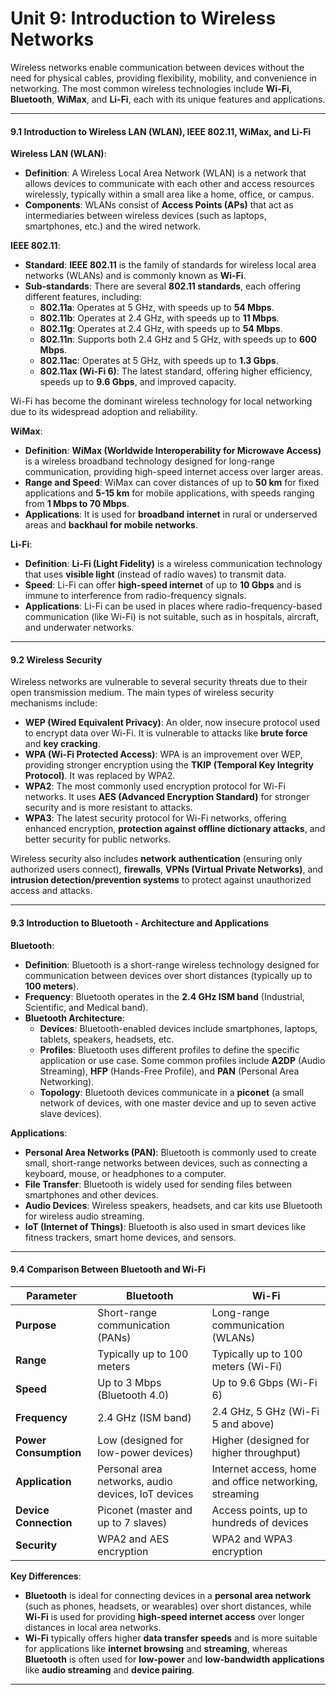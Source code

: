 # Unit 9: Introduction to Wireless Networks

Wireless networks enable communication between devices without the need for physical cables, providing flexibility, mobility, and convenience in networking. The most common wireless technologies include **Wi-Fi**, **Bluetooth**, **WiMax**, and **Li-Fi**, each with its unique features and applications.

---

#### **9.1 Introduction to Wireless LAN (WLAN), IEEE 802.11, WiMax, and Li-Fi**

**Wireless LAN (WLAN)**:
- **Definition**: A Wireless Local Area Network (WLAN) is a network that allows devices to communicate with each other and access resources wirelessly, typically within a small area like a home, office, or campus.
- **Components**: WLANs consist of **Access Points (APs)** that act as intermediaries between wireless devices (such as laptops, smartphones, etc.) and the wired network.

**IEEE 802.11**:
- **Standard**: **IEEE 802.11** is the family of standards for wireless local area networks (WLANs) and is commonly known as **Wi-Fi**.
- **Sub-standards**: There are several **802.11 standards**, each offering different features, including:
  - **802.11a**: Operates at 5 GHz, with speeds up to **54 Mbps**.
  - **802.11b**: Operates at 2.4 GHz, with speeds up to **11 Mbps**.
  - **802.11g**: Operates at 2.4 GHz, with speeds up to **54 Mbps**.
  - **802.11n**: Supports both 2.4 GHz and 5 GHz, with speeds up to **600 Mbps**.
  - **802.11ac**: Operates at 5 GHz, with speeds up to **1.3 Gbps**.
  - **802.11ax (Wi-Fi 6)**: The latest standard, offering higher efficiency, speeds up to **9.6 Gbps**, and improved capacity.
  
Wi-Fi has become the dominant wireless technology for local networking due to its widespread adoption and reliability.

**WiMax**:
- **Definition**: **WiMax (Worldwide Interoperability for Microwave Access)** is a wireless broadband technology designed for long-range communication, providing high-speed internet access over larger areas.
- **Range and Speed**: WiMax can cover distances of up to **50 km** for fixed applications and **5-15 km** for mobile applications, with speeds ranging from **1 Mbps to 70 Mbps**.
- **Applications**: It is used for **broadband internet** in rural or underserved areas and **backhaul for mobile networks**.

**Li-Fi**:
- **Definition**: **Li-Fi (Light Fidelity)** is a wireless communication technology that uses **visible light** (instead of radio waves) to transmit data.
- **Speed**: Li-Fi can offer **high-speed internet** of up to **10 Gbps** and is immune to interference from radio-frequency signals.
- **Applications**: Li-Fi can be used in places where radio-frequency-based communication (like Wi-Fi) is not suitable, such as in hospitals, aircraft, and underwater networks.
  
---

#### **9.2 Wireless Security**

Wireless networks are vulnerable to several security threats due to their open transmission medium. The main types of wireless security mechanisms include:

- **WEP (Wired Equivalent Privacy)**: An older, now insecure protocol used to encrypt data over Wi-Fi. It is vulnerable to attacks like **brute force** and **key cracking**.
- **WPA (Wi-Fi Protected Access)**: WPA is an improvement over WEP, providing stronger encryption using the **TKIP (Temporal Key Integrity Protocol)**. It was replaced by WPA2.
- **WPA2**: The most commonly used encryption protocol for Wi-Fi networks. It uses **AES (Advanced Encryption Standard)** for stronger security and is more resistant to attacks.
- **WPA3**: The latest security protocol for Wi-Fi networks, offering enhanced encryption, **protection against offline dictionary attacks**, and better security for public networks.

Wireless security also includes **network authentication** (ensuring only authorized users connect), **firewalls**, **VPNs (Virtual Private Networks)**, and **intrusion detection/prevention systems** to protect against unauthorized access and attacks.

---

#### **9.3 Introduction to Bluetooth - Architecture and Applications**

**Bluetooth**:
- **Definition**: Bluetooth is a short-range wireless technology designed for communication between devices over short distances (typically up to **100 meters**).
- **Frequency**: Bluetooth operates in the **2.4 GHz ISM band** (Industrial, Scientific, and Medical band).
- **Bluetooth Architecture**:
  - **Devices**: Bluetooth-enabled devices include smartphones, laptops, tablets, speakers, headsets, etc.
  - **Profiles**: Bluetooth uses different profiles to define the specific application or use case. Some common profiles include **A2DP** (Audio Streaming), **HFP** (Hands-Free Profile), and **PAN** (Personal Area Networking).
  - **Topology**: Bluetooth devices communicate in a **piconet** (a small network of devices, with one master device and up to seven active slave devices).
  
**Applications**:
- **Personal Area Networks (PAN)**: Bluetooth is commonly used to create small, short-range networks between devices, such as connecting a keyboard, mouse, or headphones to a computer.
- **File Transfer**: Bluetooth is widely used for sending files between smartphones and other devices.
- **Audio Devices**: Wireless speakers, headsets, and car kits use Bluetooth for wireless audio streaming.
- **IoT (Internet of Things)**: Bluetooth is also used in smart devices like fitness trackers, smart home devices, and sensors.

---

#### **9.4 Comparison Between Bluetooth and Wi-Fi**

| **Parameter**          | **Bluetooth**                        | **Wi-Fi**                              |
|------------------------|--------------------------------------|----------------------------------------|
| **Purpose**            | Short-range communication (PANs)     | Long-range communication (WLANs)       |
| **Range**              | Typically up to 100 meters           | Typically up to 100 meters (Wi-Fi)     |
| **Speed**              | Up to 3 Mbps (Bluetooth 4.0)         | Up to 9.6 Gbps (Wi-Fi 6)               |
| **Frequency**          | 2.4 GHz (ISM band)                  | 2.4 GHz, 5 GHz (Wi-Fi 5 and above)     |
| **Power Consumption**  | Low (designed for low-power devices) | Higher (designed for higher throughput)|
| **Application**        | Personal area networks, audio devices, IoT devices | Internet access, home and office networking, streaming |
| **Device Connection**  | Piconet (master and up to 7 slaves) | Access points, up to hundreds of devices |
| **Security**           | WPA2 and AES encryption             | WPA2 and WPA3 encryption              |

**Key Differences**:
- **Bluetooth** is ideal for connecting devices in a **personal area network** (such as phones, headsets, or wearables) over short distances, while **Wi-Fi** is used for providing **high-speed internet access** over longer distances in local area networks.
- **Wi-Fi** typically offers higher **data transfer speeds** and is more suitable for applications like **internet browsing** and **streaming**, whereas **Bluetooth** is often used for **low-power** and **low-bandwidth applications** like **audio streaming** and **device pairing**.

---
